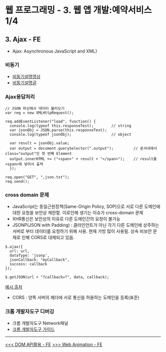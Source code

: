 # 웹 프로그래밍 - 3. 웹 앱 개발:예약서비스 1/4

## 3. Ajax - FE
- Ajax: Asynchronous JavaScript and XML)

### 비동기
- [비동기설명영상](https://www.youtube.com/watch?v=8aGhZQkoFbQ)
- [비동기설명글](http://www.phpmind.com/blog/2017/05/synchronous-and-asynchronous/)

### Ajax응답처리
```
// JSON 파싱해서 데이터 불러오기
var req = new XMLHttpRequest();

req.addEventListener("load", function() {
  console.log(typeof this.responseTest);        // string
  var jsonObj = JSON.parse(this.responseText);
  console.log(typeof jsonObj);                  // object

  var result = jsonObj.value;
  var output = document.querySelector(".output");         // 문서내에서 class="output"인 첫 번째 Element
  output.innerHTML += ("<span>" + result + "</span>");    // result를 <span>에 넣어서 출력
  });

req.open("GET", ",json.txt");
req.send();
```

### cross domain 문제
- JavaScript는 동일근원정책(Same-Origin Policy, SOP)으로 서로 다른 도메인에 대한 요청을 보안상 제한함. 이로인해 생기는 이슈가 cross-domain 문제
- XHR통신은 보안상의 이유로 다른 도메인간의 요청이 불가능
- JSONP(JSON with Padding) : 클라인언트가 아닌 각기 다른 도메인에 상주하는 서버로 부터 데이터를 요청하기 위해 사용. 현재 가방 많이 사용됨. 상속 비보안 문제로 인해 CORS로 대체되고 있음.
```
$.ajax({
  url: url,
  dataType: 'jsonp',
  jsonCallback: "myCallback",
  success: callback
});

$.getJSON(url + "?callback=?", data, callback);
```
  [예시 출처](https://kingbbode.tistory.com/26)
- CORS : 양쪽 서버의 헤더에 서로 통신을 허용하는 도메인을 등록(표준)

### 크롬 개발자도구 디버깅
- 크롬 개발자도구 Network패널
- [크롬 개발자도구 가이드](https://developers.google.com/web/tools/chrome-devtools/?hl=ko)


---
[<<< DOM API활용 - FE](#)
[>>> Web Animation - FE](#)
